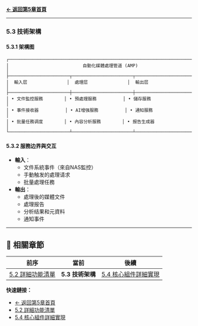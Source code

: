 **[← 返回第5章首頁](ch5-index.md)**

---

### 5.3 技術架構

#### 5.3.1 架構图
```
┌───────────────────────────────────────────────────────────────────────────────────────────────┐
│                            自動化媒體處理管道 (AMP)                                           │
├───────────────────────┬───────────────────────┬───────────────────────────────────────────────┤
│  輸入层               │  處理层               │  輸出层                                    │
├───────────────────────┼───────────────────────┼───────────────────────────────────────────────┤
│ • 文件監控服務        │ • 預處理服務          │ • 儲存服務                                 │
│ • 事件接收器          │ • AI增强服務          │ • 通知服務                                 │
│ • 批量任務调度        │ • 內容分析服務        │ • 报告生成器                               │
└───────────────────────┴───────────────────────┴───────────────────────────────────────────────┘
```

#### 5.3.2 服務边界與交互
- **輸入**：
  - 文件系統事件（來自NAS監控）
  - 手動触发的處理请求
  - 批量處理任務
- **輸出**：
  - 處理後的媒體文件
  - 處理报告
  - 分析结果和元資料
  - 通知事件

---

## 📑 相關章節

| 前序 | 當前 | 後續 |
|-----|------|------|
| [5.2 詳細功能清單](ch5-2-詳細功能清單.md) | **5.3 技術架構** | [5.4 核心組件詳細實現](ch5-4-核心組件詳細實現.md) |

**快速鏈接：**
- [← 返回第5章首頁](ch5-index.md)
- [5.2 詳細功能清單](ch5-2-詳細功能清單.md)
- [5.4 核心組件詳細實現](ch5-4-核心組件詳細實現.md)
